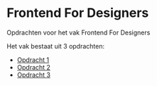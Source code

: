 # Frontend For Designers
Opdrachten voor het vak Frontend For Designers

Het vak bestaat uit 3 opdrachten:

- [Opdracht 1](https://mohammed1967.github.io/Frontend-For-Designers/tree/master/Opdracht2)
- [Opdracht 2](https://github.com/Mohammed1967/Frontend-For-Designers/tree/master/Opdracht2)
- [Opdracht 3](https://github.com/Mohammed1967/Frontend-For-Designers/tree/master/Opdracht3)
